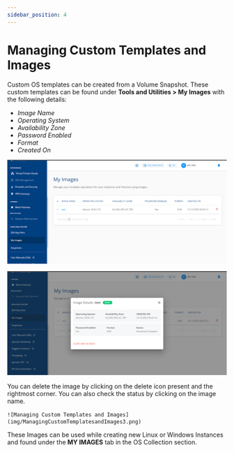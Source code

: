 ```yaml
---
sidebar_position: 4
---
```

# Managing Custom Templates and Images
Custom OS templates can be created from a Volume Snapshot. These custom templates can be found under **Tools and Utilities > My Images** with the following details:

- _Image Name_
- _Operating System_
- _Availability Zone_
- _Password Enabled_
- _Format_
- _Created On_

![Managing Custom Templates and Images](img/ManagingCustomTemplatesandImages1.png)

![Managing Custom Templates and Images](img/ManagingCustomTemplatesandImages2.png)

You can delete the image by clicking on the delete icon present and the rightmost corner. You can also check the status by clicking on the image name.

	![Managing Custom Templates and Images](img/ManagingCustomTemplatesandImages3.png)

These Images can be used while creating new Linux or Windows Instances and found under the **MY IMAGES** tab in the OS Collection section.